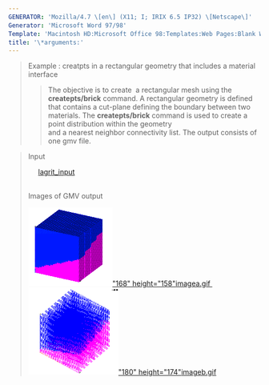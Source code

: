 ```yaml
---
GENERATOR: 'Mozilla/4.7 \[en\] (X11; I; IRIX 6.5 IP32) \[Netscape\]'
Generator: 'Microsoft Word 97/98'
Template: 'Macintosh HD:Microsoft Office 98:Templates:Web Pages:Blank Web Page'
title: '\*arguments:'
---
```


> Example : creatpts in a rectangular geometry that includes a material
> interface
>
> > The objective is to create  a rectangular mesh using the
> > **createpts/brick** command.
> > A rectangular geometry is defined that contains a cut-plane defining
> > the boundary between two\
> > materials. The **createpts/brick** command is used to create a point
> > distribution within the geometry\
> > and a nearest neighbor connectivity list. The output consists of one
> > gmv file.

> Input
>
>      [lagrit\_input](../input_output/lagrit_input4)\
>  
>
> Images of GMV output
>
> [![](image/image4tn.gif)"168"
> height="158"](image/image4a.gif)[imagea.gif ](image/image4a.gif)[![](image/image4btn.gif)"180"
> height="174"](image/image4b.gif)[imageb.gif](image/image4b.gif)

